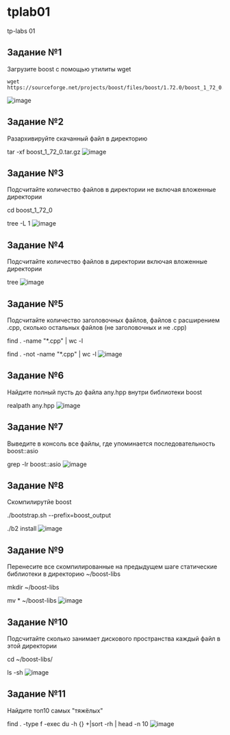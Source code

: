 # tplab01
tp-labs 01
## Задание №1
Загрузите boost с помощью утилиты wget
```
wget https://sourceforge.net/projects/boost/files/boost/1.72.0/boost_1_72_0.tar.gz
```
![image](https://user-images.githubusercontent.com/116309607/222498633-5224ba9e-1bcf-4a1c-a2bc-cb4776888802.png)

## Задание №2
Разархивируйте скачанный файл в директорию

tar -xf boost_1_72_0.tar.gz
![image](https://user-images.githubusercontent.com/116309607/222499256-cd1e8549-7f6a-48b4-b8a1-321befbd9168.png)

## Задание №3
Подсчитайте количество файлов в директории не включая вложенные директории

cd boost_1_72_0

tree -L 1
![image](https://user-images.githubusercontent.com/116309607/222499562-e8b8f8fd-dd78-425a-b65f-8e1b234091f9.png)


## Задание №4
Подсчитайте количество файлов в директории включая вложенные директории

tree
![image](https://user-images.githubusercontent.com/116309607/222499849-a75711ff-7fdd-46e6-9e8e-49b1e89a2c83.png)

## Задание №5
Подсчитайте количество заголовочных файлов, файлов с расширением .cpp, сколько остальных файлов (не заголовочных и не .cpp)

find . -name "*.cpp" | wc -l

find . -not -name "*.cpp" | wc -l
![image](https://user-images.githubusercontent.com/116309607/222500003-24824e6e-ec1d-464a-8a49-0c3feb157274.png)

## Задание №6
Найдите полный пусть до файла any.hpp внутри библиотеки boost

realpath any.hpp
![image](https://user-images.githubusercontent.com/116309607/222500472-30dea81f-9765-4a3f-b582-c32983e8471c.png)

## Задание №7
Выведите в консоль все файлы, где упоминается последовательность boost::asio


grep -lr boost::asio
![image](https://user-images.githubusercontent.com/116309607/222500642-09b6b200-b4f9-424b-a63c-42dee4a4d5f4.png)


## Задание №8
Скомпилирутйе boost

./bootstrap.sh --prefix=boost_output

./b2 install
![image](https://user-images.githubusercontent.com/116309607/222500846-90ddcab7-5b8b-469e-a693-3137903b21ec.png)

## Задание №9
Перенесите все скомпилированные на предыдущем шаге статические библиотеки в директорию ~/boost-libs

mkdir ~/boost-libs

mv * ~/boost-libs
![image](https://user-images.githubusercontent.com/116309607/222501037-3d6a8f3e-cf8e-4cb6-a016-1024f4ffb49b.png)

## Задание №10
Подсчитайте сколько занимает дискового пространства каждый файл в этой директории

cd ~/boost-libs/

ls -sh
![image](https://user-images.githubusercontent.com/116309607/222501254-29769a9f-bc49-4247-91e9-cfee96162ea1.png)

## Задание №11
Найдите топ10 самых "тяжёлых"

find . -type f -exec du -h {} +|sort -rh | head -n 10
![image](https://user-images.githubusercontent.com/116309607/222501574-6b6c3740-3fb0-4cb5-b0ed-273cf6f95326.png)
